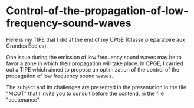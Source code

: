 # Control-of-the-propagation-of-low-frequency-sound-waves


Here is my TIPE that I did at the end of my CPGE (Classe préparatoire aux Grandes Ecoles).

One issue during the emission of low frequency sound waves may be to favor a zone in which their propagation will take place. In CPGE, I carried out a TIPE which aimed to propose an optimization of the control of the propagation of low frequency sound waves.

The subject and its challenges are presented in the presentation in the file "MCOT" that I invite you to consult before the contend, in the file "soutenance".
